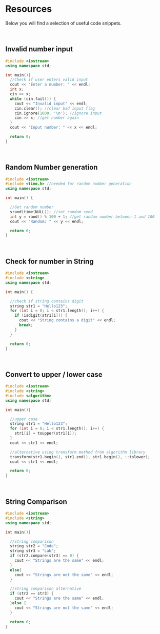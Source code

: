 # Resources

Below you will find a selection of useful code snippets.

&nbsp;
&nbsp;

## Invalid number input

```C++
#include <iostream>
using namespace std;

int main(){
  //Check if user enters valid input
  cout << "Enter a number: " << endl;
  int x;
  cin >> x;
  while (cin.fail()) {
    cout << "Invalid input" << endl;
    cin.clear(); //clear bad input flag
    cin.ignore(1000, '\n'); //ignore input
    cin >> x; //get number again
  }
  cout << "Input number: " << x << endl;

  return 0;
}
```

&nbsp;
&nbsp;

## Random Number generation

```C++
#include <iostream>
#include <time.h> //needed for random number generation
using namespace std;

int main() {

  //Get random number
  srand(time(NULL)); //set random seed
  int y = rand() % 100 + 1; //get random number between 1 and 100
  cout << "Random: " << y << endl;

  return 0;
}
```

&nbsp;
&nbsp;

## Check for number in String

```C++
#include <iostream>
#include <string>
using namespace std;

int main() {

  //check if string contains digit
  string str1 = "Hello123";
  for (int i = 0; i < str1.length(); i++) {
    if (isdigit(str1[i])) {
      cout << "String contains a digit" << endl;
      break;
    }
  }

  return 0;
}
```

&nbsp;
&nbsp;

## Convert to upper / lower case

```C++
#include <iostream>
#include <string>
#include <algorithm>
using namespace std;

int main(){

  //upper case
  string str1 = "Hello123";
  for (int i = 0; i < str1.length(); i++) {
    str1[i] = toupper(str1[i]);
  }
  cout << str1 << endl;

  //alternative using transform method from algorithm library
  transform(str1.begin(), str1.end(), str1.begin(), ::tolower);
  cout << str1 << endl;

  return 0;
}
```

&nbsp;
&nbsp;

## String Comparison

```C++
#include <iostream>
#include <string>
using namespace std;

int main(){

  //string comparison
  string str2 = "Code";
  string str3 = "Lab";
  if (str2.compare(str3) == 0) {
    cout << "Strings are the same" << endl;
  }
  else{
    cout << "Strings are not the same" << endl;
  }

  //string comparison alternative
  if (str2 == str3) {
    cout << "Strings are the same" << endl;
  }else {
    cout << "Strings are not the same" << endl;
  }

  return 0;
}
```

